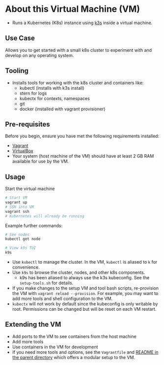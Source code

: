 # About this Virtual Machine (VM)

- Runs a Kubernetes (K8s) instance using [k3s](https://k3s.io/)
  inside a virtual machine.

## Use Case

Allows you to get started with a small k8s cluster to
experiment with and develop on any operating system.

## Tooling

- Installs tools for working with the k8s cluster and
  containers like:
  - kubectl (installs with k3s install)
  - stern for logs
  - kubectx for contexts, namespaces
  - git
  - docker (installed with vagrant provisioner)

## Pre-requisites

Before you begin, ensure you have met the following requirements installed:

- [Vagrant](https://www.vagrantup.com/)
- [VirtualBox](https://www.virtualbox.org/)
- Your system (host machine of the VM) should have at least
  2 GB RAM available for use by the VM.

## Usage

Start the virtual machine

```sh
# Start VM
vagrant up
# SSH into VM
vagrant ssh
# Kubernetes will already be running
```

Example further commands:

```sh
# See nodes
kubectl get node

# View k9s TUI
k9s
```

- Use `kubectl` to manage the cluster. In the VM, `kubectl`
  is aliased to `k` for convenience.
- Use `k9s` to browse the cluster, nodes, and other k8s components.
  - k9s has been aliased to always use the k3s kubeconfig.
    See the `setup-tools.sh` for details.
- If you make changes to the setup VM and tool bash scripts,
  re-provision the VM with `vagrant reload --provision`.
  For example, you may want to add more tools and shell
  configuration to the VM.
- `kubectx` will not work by default since the kubeconfig
  is only writable by root. Permissions can be changed
  but will be reset on each VM restart.

## Extending the VM

- Add ports to the VM to see containers from the host machine
- Add more tools
- Use containers in the VM for development
- If you need more tools and options, see the `Vagrantfile` and
  [README in the parent directory](../README.md) which offers
  a modular setup to the VM.
